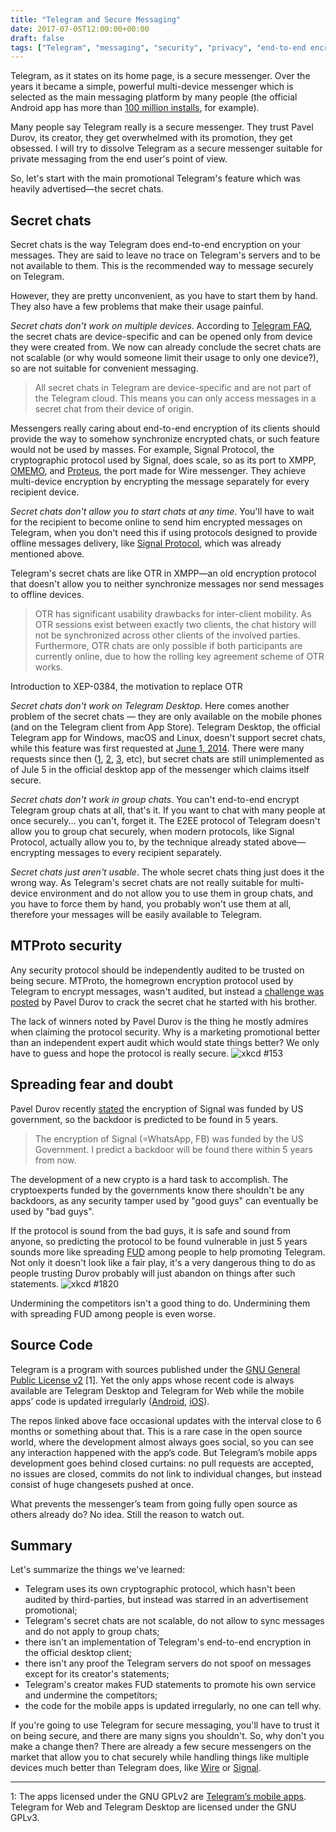 ```yaml
---
title: "Telegram and Secure Messaging"
date: 2017-07-05T12:00:00+00:00
draft: false
tags: ["Telegram", "messaging", "security", "privacy", "end-to-end encryption"]
---
```


Telegram, as it states on its home page, is a secure messenger. Over the years it became a simple, powerful multi-device messenger which is selected as the main messaging platform by many people (the official Android app has more than [100 million installs](https://play.google.com/store/apps/details?id=org.telegram.messenger), for example).

Many people say Telegram really is a secure messenger. They trust Pavel Durov, its creator, they get overwhelmed with its promotion, they get obsessed. I will try to dissolve Telegram as a secure messenger suitable for private messaging from the end user's point of view.

So, let's start with the main promotional Telegram's feature which was heavily advertised—the secret chats.

## Secret chats

Secret chats is the way Telegram does end-to-end encryption on your messages. They are said to leave no trace on Telegram's servers and to be not available to them. This is the recommended way to message securely on Telegram.

However, they are pretty unconvenient, as you have to start them by hand. They also have a few problems that make their usage painful.

_Secret chats don't work on multiple devices_. According to [Telegram FAQ](https://telegram.org/faq#q-how-are-secret-chats-different "How are Secret Chats Different?"), the secret chats are device-specific and can be opened only from device they were created from. We now can already conclude the secret chats are not scalable (or why would someone limit their usage to only one device?), so are not suitable for convenient messaging.

> All secret chats in Telegram are device-specific and are not part of the Telegram cloud. This means you can only access messages in a secret chat from their device of origin.

Messengers really caring about end-to-end encryption of its clients should provide the way to somehow synchronize encrypted chats, or such feature would not be used by masses. For example, Signal Protocol, the cryptographic protocol used by Signal, does scale, so as its port to XMPP, [OMEMO](https://xmpp.org/extensions/xep-0384.html "XEP-0384: OMEMO Encryption"), and [Proteus](https://github.com/wireapp/proteus), the port made for Wire messenger. They achieve multi-device encryption by encrypting the message separately for every recipient device.

_Secret chats don't allow you to start chats at any time_. You'll have to wait for the recipient to become online to send him encrypted messages on Telegram, when you don't need this if using protocols designed to provide offline messages delivery, like [Signal Protocol](https://en.wikipedia.org/wiki/Signal_Protocol), which was already mentioned above.

Telegram's secret chats are like OTR in XMPP—an old encryption protocol that doesn't allow you to neither synchronize messages nor send messages to offline devices.

> OTR has significant usability drawbacks for inter-client mobility. As OTR sessions exist between exactly two clients, the chat history will not be synchronized across other clients of the involved parties. Furthermore, OTR chats are only possible if both participants are currently online, due to how the rolling key agreement scheme of OTR works.

<span class="quote_subtitle">Introduction to XEP-0384, the motivation to replace OTR</span>

_Secret chats don't work on Telegram Desktop_. Here comes another problem of the secret chats — they are only available on the mobile phones (and on the Telegram client from App Store). Telegram Desktop, the official Telegram app for Windows, macOS and Linux, doesn't support secret chats, while this feature was first requested at [June 1, 2014](https://github.com/telegramdesktop/tdesktop/issues/5). There were many requests since then ([1](https://github.com/telegramdesktop/tdesktop/issues/118), [2](https://github.com/telegramdesktop/tdesktop/issues/619), [3](https://github.com/telegramdesktop/tdesktop/issues/871), etc), but secret chats are still unimplemented as of Jule 5 in the official desktop app of the messenger which claims itself secure.

_Secret chats don't work in group chats_. You can't end-to-end encrypt Telegram group chats at all, that's it. If you want to chat with many people at once securely... you can't, forget it. The E2EE protocol of Telegram doesn't allow you to group chat securely, when modern protocols, like Signal Protocol, actually allow you to, by the technique already stated above—encrypting messages to every recipient separately.

_Secret chats just aren't usable_. The whole secret chats thing just does it the wrong way. As Telegram's secret chats are not really suitable for multi-device environment and do not allow you to use them in group chats, and you have to force them by hand, you probably won't use them at all, therefore your messages will be easily available to Telegram.

## MTProto security

Any security protocol should be independently audited to be trusted on being secure. MTProto, the homegrown encryption protocol used by Telegram to encrypt messages, wasn't audited, but instead a [challenge was posted](https://telegram.org/blog/cryptocontest "$300000 for Cracking Telegram Encryption") by Pavel Durov to crack the secret chat he started with his brother.

The lack of winners noted by Pavel Durov is the thing he mostly admires when claiming the protocol security. Why is a marketing promotional better than an independent expert audit which would state things better? We only have to guess and hope the protocol is really secure.
![[xkcd #153](https://xkcd.com/153/)](https://69.media.tumblr.com/f7b8134db0d7e4c3c24b0d2abe18b248/tumblr_inline_p1m4e1wF0q1vumr7z_540.png)

## Spreading fear and doubt

Pavel Durov recently [stated](https://twitter.com/durov/status/872891017418113024 "The encryption of Signal (=WhatsApp, FB) was funded by the US Government. I predict a backdoor will be found there within 5 years from now.") the encryption of Signal was funded by US government, so the backdoor is predicted to be found in 5 years.
> The encryption of Signal (=WhatsApp, FB) was funded by the US Government. I predict a backdoor will be found there within 5 years from now.

The development of a new crypto is a hard task to accomplish. The cryptoexperts funded by the governments know there shouldn't be any backdoors, as any security tamper used by "good guys" can eventually be used by "bad guys".

If the protocol is sound from the bad guys, it is safe and sound from anyone, so predicting the protocol to be found vulnerable in just 5 years sounds more like spreading [FUD](https://en.wikipedia.org/wiki/Fear,_uncertainty_and_doubt "Fear, uncertainty and doubt") among people to help promoting Telegram. Not only it doesn't look like a fair play, it's a very dangerous thing to do as people trusting Durov probably will just abandon on things after such statements.
![[xkcd #1820](https://xkcd.com/1820/)](https://69.media.tumblr.com/06f1a00577ef9417f633f8d9540c011f/tumblr_inline_p1m4g3kaD11vumr7z_540.png)

Undermining the competitors isn't a good thing to do. Undermining them with spreading FUD among people is even worse.

## Source Code

Telegram is a program with sources published under the [GNU General Public License v2](https://www.gnu.org/licenses/old-licenses/gpl-2.0.en.html)&nbsp;[1]. Yet the only apps whose recent code is always available are Telegram Desktop and Telegram for Web while the mobile apps’ code is updated irregularly ([Android](https://github.com/DrKLO/Telegram/commits/master), [iOS](https://github.com/peter-iakovlev/Telegram/commits/public)).

The repos linked above face occasional updates with the interval close to 6 months or something about that. This is a rare case in the open source world, where the development almost always goes social, so you can see any interaction happened with the app’s code. But Telegram’s mobile apps development goes behind closed curtains: no pull requests are accepted, no issues are closed, commits do not link to individual changes, but instead consist of huge changesets pushed at once.

What prevents the messenger’s team from going fully open source as others already do? No idea. Still the reason to watch out.

## Summary

Let's summarize the things we've learned:

*   Telegram uses its own cryptographic protocol, which hasn't been audited by third-parties, but instead was starred in an advertisement promotional;
*   Telegram's secret chats are not scalable, do not allow to sync messages and do not apply to group chats;
*   there isn't an implementation of Telegram's end-to-end encryption in the official desktop client;
*   there isn't any proof the Telegram servers do not spoof on messages except for its creator's statements;
*   Telegram's creator makes FUD statements to promote his own service and undermine the competitors;
*   the code for the mobile apps is updated irregularly, no one can tell why.

If you're going to use Telegram for secure messaging, you'll have to trust it on being secure, and there are many signs you shouldn't. So, why don't you make a change then? There are already a few secure messengers on the market that allow you to chat securely while handling things like multiple devices much better than Telegram does, like [Wire](https://wireapp.com) or [Signal](https://whispersystems.org).

* * *

1: The apps licensed under the GNU GPLv2 are [Telegram’s mobile apps](https://telegram.org/apps). Telegram for Web and Telegram Desktop are licensed under the GNU GPLv3.

